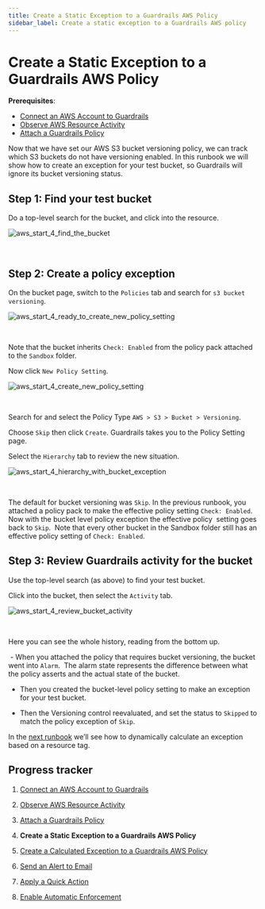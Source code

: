 ```yaml
---
title: Create a Static Exception to a Guardrails AWS Policy
sidebar_label: Create a static exception to a Guardrails AWS policy
---
```



# Create a Static Exception to a Guardrails AWS Policy

**Prerequisites**:   
  
- [Connect an AWS Account to Guardrails](/guardrails/docs/runbooks/getting-started-aws/connect-an-account/)
- [Observe AWS Resource Activity](/guardrails/docs/runbooks/getting-started-aws/observe-aws-activity/)
- [Attach a Guardrails Policy](/guardrails/docs/runbooks/getting-started-aws/attach-a-policy/)


Now that we have set our AWS S3 bucket versioning policy, we can track which S3 buckets do not have versioning enabled. In this runbook we will show how to create an exception for your test bucket, so Guardrails will ignore its bucket versioning status.

## Step 1: Find your test bucket

Do a top-level search for the bucket, and click into the resource.
<p><img alt="aws_start_4_find_the_bucket" src="/images/docs/guardrails/runbooks/getting-started-aws/create-static-exception/aws-start-4-find-the-bucket.png"/></p><br/>

## Step 2: Create a policy exception

On the bucket page, switch to the `Policies` tab and search for `s3 bucket versioning`.
<p><img alt="aws_start_4_ready_to_create_new_policy_setting" src="/images/docs/guardrails/runbooks/getting-started-aws/create-static-exception/aws-start-4-ready-to-create-new-policy-setting.png"/></p><br/>

Note that the bucket inherits `Check: Enabled` from the policy pack attached to the `Sandbox` folder.  
  
Now click `New Policy Setting`.
<p><img alt="aws_start_4_create_new_policy_setting" src="/images/docs/guardrails/runbooks/getting-started-aws/create-static-exception/aws-start-4-create-new-policy-setting.png"/></p><br/>

Search for and select the Policy Type `AWS > S3 > Bucket > Versioning`.

  
Choose `Skip` then click `Create`. Guardrails takes you to the Policy Setting page.

Select the `Hierarchy` tab to review the new situation.
<p><img alt="aws_start_4_hierarchy_with_bucket_exception" src="/images/docs/guardrails/runbooks/getting-started-aws/create-static-exception/aws-start-4-hierarchy-with-bucket-exception.png"/></p><br/>  
  


The default for bucket versioning was `Skip`. In the previous runbook, you attached a policy pack to make the effective policy setting `Check: Enabled`. Now with the bucket level policy exception the effective policy  setting goes back to `Skip`.  Note that every other bucket in the Sandbox folder still has an effective policy setting of `Check: Enabled`.  


## Step 3: Review Guardrails activity for the bucket

Use the top-level search (as above) to find your test bucket.

Click into the bucket, then select the `Activity` tab.
<p><img alt="aws_start_4_review_bucket_activity" src="/images/docs/guardrails/runbooks/getting-started-aws/create-static-exception/aws-start-4-review-bucket-activity.png"/></p><br/>

Here you can see the whole history, reading from the bottom up.

 - When you attached the policy that requires bucket versioning, the bucket went into `Alarm`.  The alarm state represents the difference between what the policy asserts and the actual state of the bucket.  
  
- Then you created the bucket-level policy setting to make an exception for your test bucket.  
  
- Then the Versioning control reevaluated, and set the status to `Skipped` to match the policy exception of `Skip`.

  
In the [next runbook](/guardrails/docs/runbooks/getting-started-aws/create-calculated-exception) we’ll see how to dynamically calculate an exception based on a resource tag.


## Progress tracker

1. [Connect an AWS Account to Guardrails](/guardrails/docs/runbooks/getting-started-aws/connect-an-account/)

2. [Observe AWS Resource Activity](/guardrails/docs/runbooks/getting-started-aws/observe-aws-activity/)

3. [Attach a Guardrails Policy](/guardrails/docs/runbooks/getting-started-aws/attach-a-policy/)

4. **Create a Static Exception to a Guardrails AWS Policy**

5. [Create a Calculated Exception to a Guardrails AWS Policy](/guardrails/docs/runbooks/getting-started-aws/create-calculated-exception/)

6. [Send an Alert to Email](/guardrails/docs/runbooks/getting-started-aws/send-alert-to-email/)

7. [Apply a Quick Action](/guardrails/docs/runbooks/getting-started-aws/apply-quick-action/)

8. [Enable Automatic Enforcement](/guardrails/docs/runbooks/getting-started-aws/enable-enforcement/)
